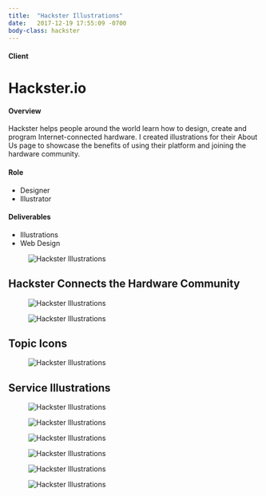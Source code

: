 ```yaml
---
title:  "Hackster Illustrations"
date:   2017-12-19 17:55:09 -0700
body-class: hackster
---
```

<div class="container project-header">
  <div class="row">
    <div class="col-md-3 title">
      <h4>Client</h4>
      <h1>Hackster.io</h1>
    </div>
    <div class="col-md-6 overview">
      <h4>Overview</h4>
      <p>Hackster helps people around the world learn how to design, create and program Internet-connected hardware. I created illustrations for their About Us page to showcase the benefits of using their platform and joining the hardware community.</p>
    </div>
    <div class="col-md-2 offset-md-1 role">
      <h4>Role</h4>
      <ul>
        <li>Designer</li>
        <li>Illustrator</li>
      </ul>
      <h4>Deliverables</h4>
      <ul>
        <li>Illustrations</li>
        <li>Web Design</li>
      </ul>
    </div>
  </div>
</div>

<section class="container-fluid people">
  <div class="container">
    <div class="row">
      <figure class="col-12">
        <img src="../img/hackster/people.png" alt="Hackster Illustrations">
      </figure>
    </div>
  </div>
</section>

<section class="container-fluid world">
  <div class="container">
    <h2>Hackster Connects the Hardware Community</h2>
    <div class="row">
      <figure class="col-12">
        <img src="../img/hackster/world-hero.png" alt="Hackster Illustrations">
      </figure>
    </div>
  </div>
</section>

<section class="container">
  <div class="row">
    <figure class="col drone">
      <img src="../img/hackster/drone-work.png" alt="Hackster Illustrations">
    </figure>
  </div>
</section>

<section class="container icons">
  <h2>Topic Icons</h2>
  <div class="row justify-content-center">
    <figure class="col-md-9">
      <img src="../img/hackster/hackster-about-icons.png" alt="Hackster Illustrations">
    </figure>
  </div>
</section>

<section class="container services">
  <div class="container">
    <h2>Service Illustrations</h2>
    <div class="row">
      <figure class="col-md-4">
        <img src="../img/hackster/social-media.png" alt="Hackster Illustrations">
      </figure>
      <figure class="col-md-4">
        <img src="../img/hackster/platform-computer.png" alt="Hackster Illustrations">
      </figure>
      <figure class="col-md-4">
        <img src="../img/hackster/rocket.png" alt="Hackster Illustrations">
      </figure>
      <figure class="col-md-4">
        <img src="../img/hackster/planning.png" alt="Hackster Illustrations">
      </figure>
      <figure class="col-md-4">
        <img src="../img/hackster/contests.png" alt="Hackster Illustrations">
      </figure>
      <figure class="col-md-4">
        <img src="../img/hackster/analytics.png" alt="Hackster Illustrations">
      </figure>
    </div>
  </div>
</section>

